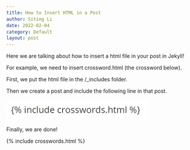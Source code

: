 ```yaml
---
title: How to Insert HTML in a Post
author: Siting Li
date: 2022-02-04
category: Default
layout: post
---
```

Here we are talking about how to insert a html file in your post in Jekyll! 

For example, we need to insert crossword.html (the crossword below).

First, we put the html file in the /_includes folder. 

Then we create a post and include the following line in that post. 

![img-1](photos/image-20220204182049627.png)

Finally, we are done!

{% include crosswords.html %}